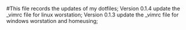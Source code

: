 
#This file records the updates of my dotfiles;
Version 0.1.4
    update the _vimrc file for linux worstation;
Version 0.1.3
    update the _vimrc file for windows worstation and homeusing;
